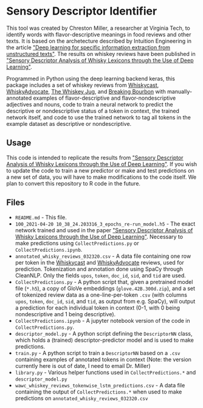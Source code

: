 # Sensory Descriptor Identifier

This tool was created by Chreston Miller, a researcher at Virginia Tech, to identify words with flavor-descriptive meanings in food reviews and other texts. It is based on the archetecture described by Intuition Engineering in the article ["Deep learning for specific information extraction from unstructured texts"](https://towardsdatascience.com/deep-learning-for-specific-information-extraction-from-unstructured-texts-12c5b9dceada). The results on whiskey reviews have been published in ["Sensory Descriptor Analysis of Whisky Lexicons through the Use of Deep Learning"](https://doi.org/10.3390/foods10071633).

Programmed in Python using the deep learning backend keras, this package includes a set of whiskey reviews from [Whiskycast](https://whiskycast.com/tastingnotes/), [WhiskyAdvocate](https://www.whiskyadvocate.com/ratings-and-reviews/), [The Whiskey Jug](https://thewhiskeyjug.com/), and [Breaking Bourbon](https://www.breakingbourbon.com/bourbon-rye-whiskey-reviews-sort-by-review-date) with manually-annotated examples of flavor-descriptive and flavor-nondescriptive adjectives and nouns, code to train a neural network to predict the descriptive or nondescriptive status of a token in context, the trained network itself, and code to use the trained network to tag all tokens in the example dataset as descriptive or nondescriptive.

## Usage

This code is intended to replicate the results from ["Sensory Descriptor Analysis of Whisky Lexicons through the Use of Deep Learning"](https://doi.org/10.3390/foods10071633). If you wish to update the code to train a new predictor or make and test predictions on a new set of data, you will have to make modifications to the code itself. We plan to convert this repository to R code in the future.

## Files
- `README.md` - This file.
- `100_2021-04-20 10_38_24.203316_3_epochs_re-run_model.h5` - The exact network trained and used in the paper ["Sensory Descriptor Analysis of Whisky Lexicons through the Use of Deep Learning"](https://doi.org/10.3390/foods10071633). Necessary to make predictions using `CollectPredictions.py` or `CollectPredictions.ipynb`.
- `annotated_whisky_reviews_032320.csv` - A data file containing one row per token in the [Whiskycast](https://whiskycast.com/tastingnotes/) and [WhiskyAdvocate](https://www.whiskyadvocate.com/ratings-and-reviews/) reviews, used for prediction. Tokenization and annotation done using SpaCy through CleanNLP. Only the fields `upos`, `token`, `doc_id`, `sid`, and `tid` are used.
- `CollectPredictions.py` - A python script that, given a pretrained model file (`*.h5`), a copy of GloVe embeddings (`glove.42B.300d.zip`), and a set of tokenized review data as a one-line-per-token `.csv` (with columns `upos`, `token`, `doc_id`, `sid`, and `tid`, as output from e.g. SpaCy), will output a prediction for each individual token in context (0-1, with 0 being nondescriptive and 1 being descriptive).
- `CollectPredictions.ipynb` - A jupyter notebook version of the code in `CollectPredictions.py`.
- `descriptor_model.py` - A python script defining the `DescriptorNN` class, which holds a (trained) descriptor-predictor model and is used to make predictions.
- `train.py` - A python script to train a `DescriptorNN` based on a `.csv` containing examples of annotated tokens in context (Note: the version currently here is out of date, I need to email Dr. Miller)
- `library.py` - Various helper functions used in `CollectPredictions.*` and `descriptor_model.py`
- `wawc_whiskey_reviews_tokenwise_lstm_predictions.csv` - A data file containing the output of `CollectPredictions.*` when used to make predictions on `annotated_whisky_reviews_032320.csv`
